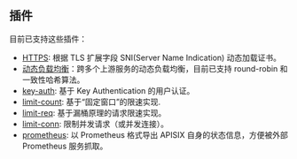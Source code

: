 
## 插件
目前已支持这些插件：

* [HTTPS](https.md): 根据 TLS 扩展字段 SNI(Server Name Indication) 动态加载证书。
* [动态负载均衡](architecture-design-cn.md#upstream)：跨多个上游服务的动态负载均衡，目前已支持 round-robin 和一致性哈希算法。
* [key-auth](plugins/key-auth-cn.md): 基于 Key Authentication 的用户认证。
* [limit-count](plugins/limit-count-cn.md): 基于“固定窗口”的限速实现.
* [limit-req](plugins/limit-req-cn.md): 基于漏桶原理的请求限速实现。
* [limit-conn](plugins/limit-conn-cn.md): 限制并发请求（或并发连接）。
* [prometheus](plugins/prometheus.md): 以 Prometheus 格式导出 APISIX 自身的状态信息，方便被外部 Prometheus 服务抓取。
